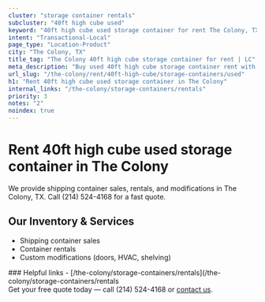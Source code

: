 ```yaml
---
cluster: "storage container rentals"
subcluster: "40ft high cube used"
keyword: "40ft high cube used storage container for rent The Colony, TX"
intent: "Transactional-Local"
page_type: "Location-Product"
city: "The Colony, TX"
title_tag: "The Colony 40ft high cube storage container for rent | LC"
meta_description: "Buy used 40ft high cube storage container rent with local delivery in The Colony, TX. LC Container — local Since 2003. Request a fast quote today."
url_slug: "/the-colony/rent/40ft-high-cube/storage-containers/used"
h1: "Rent 40ft high cube used storage container in The Colony"
internal_links: "/the-colony/storage-containers/rentals"
priority: 3
notes: "2"
noindex: true
---
```


# Rent 40ft high cube used storage container in The Colony

We provide shipping container sales, rentals, and modifications in The Colony, TX. Call (214) 524-4168 for a fast quote.

## Our Inventory & Services
- Shipping container sales
- Container rentals
- Custom modifications (doors, HVAC, shelving)

<div data-section="internal-links">
### Helpful links
- [/the-colony/storage-containers/rentals](/the-colony/storage-containers/rentals
</div>

<div data-section="cta">
Get your free quote today — call (214) 524-4168 or <a href="/contact">contact us</a>.
</div>

<script type="application/ld+json">{"@context":"https://schema.org","@type":"FAQPage","mainEntity":[{"@type":"Question","name":"How much does delivery cost in The Colony, TX?","acceptedAnswer":{"@type":"Answer","text":"Delivery costs vary by distance and container size. Most deliveries in The Colony, TX range from $150-$300. Call (214) 524-4168 for an exact quote based on your specific location."}},{"@type":"Question","name":"Do you offer financing or payment plans?","acceptedAnswer":{"@type":"Answer","text":"We accept major credit cards, checks, and can discuss commercial terms for bulk purchases. Call (214) 524-4168 to discuss options."}},{"@type":"Question","name":"Can you customize containers in The Colony, TX?","acceptedAnswer":{"@type":"Answer","text":"Yes — we perform modifications like doors, HVAC, insulation, and shelving. Request a custom quote at (214) 524-4168 or via our contact form."}}]}</script>
